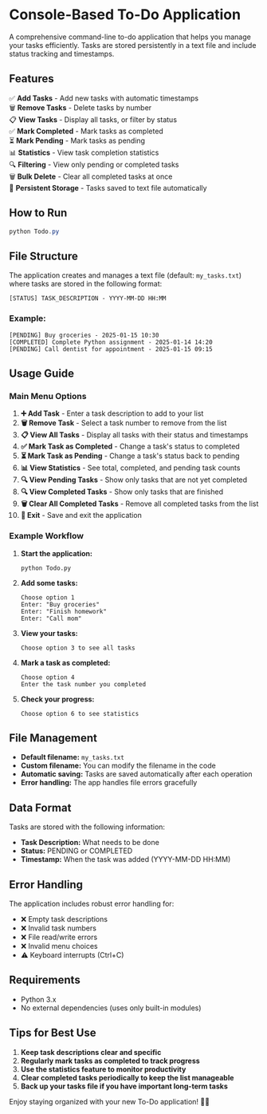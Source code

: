# Console-Based To-Do Application

A comprehensive command-line to-do application that helps you manage your tasks efficiently. Tasks are stored persistently in a text file and include status tracking and timestamps.

## Features

✅ **Add Tasks** - Add new tasks with automatic timestamps  
🗑️ **Remove Tasks** - Delete tasks by number  
📋 **View Tasks** - Display all tasks, or filter by status  
✅ **Mark Completed** - Mark tasks as completed  
⏳ **Mark Pending** - Mark tasks as pending  
📊 **Statistics** - View task completion statistics  
🔍 **Filtering** - View only pending or completed tasks  
🗑️ **Bulk Delete** - Clear all completed tasks at once  
💾 **Persistent Storage** - Tasks saved to text file automatically  

## How to Run

```powershell
python Todo.py
```

## File Structure

The application creates and manages a text file (default: `my_tasks.txt`) where tasks are stored in the following format:

```
[STATUS] TASK_DESCRIPTION - YYYY-MM-DD HH:MM
```

### Example:
```
[PENDING] Buy groceries - 2025-01-15 10:30
[COMPLETED] Complete Python assignment - 2025-01-14 14:20
[PENDING] Call dentist for appointment - 2025-01-15 09:15
```

## Usage Guide

### Main Menu Options

1. **➕ Add Task** - Enter a task description to add to your list
2. **🗑️ Remove Task** - Select a task number to remove from the list
3. **📋 View All Tasks** - Display all tasks with their status and timestamps
4. **✅ Mark Task as Completed** - Change a task's status to completed
5. **⏳ Mark Task as Pending** - Change a task's status back to pending
6. **📊 View Statistics** - See total, completed, and pending task counts
7. **🔍 View Pending Tasks** - Show only tasks that are not yet completed
8. **🔍 View Completed Tasks** - Show only tasks that are finished
9. **🗑️ Clear All Completed Tasks** - Remove all completed tasks from the list
0. **🚪 Exit** - Save and exit the application

### Example Workflow

1. **Start the application:**
   ```
   python Todo.py
   ```

2. **Add some tasks:**
   ```
   Choose option 1
   Enter: "Buy groceries"
   Enter: "Finish homework"
   Enter: "Call mom"
   ```

3. **View your tasks:**
   ```
   Choose option 3 to see all tasks
   ```

4. **Mark a task as completed:**
   ```
   Choose option 4
   Enter the task number you completed
   ```

5. **Check your progress:**
   ```
   Choose option 6 to see statistics
   ```

## File Management

- **Default filename:** `my_tasks.txt`
- **Custom filename:** You can modify the filename in the code
- **Automatic saving:** Tasks are saved automatically after each operation
- **Error handling:** The app handles file errors gracefully

## Data Format

Tasks are stored with the following information:
- **Task Description:** What needs to be done
- **Status:** PENDING or COMPLETED
- **Timestamp:** When the task was added (YYYY-MM-DD HH:MM)

## Error Handling

The application includes robust error handling for:
- ❌ Empty task descriptions
- ❌ Invalid task numbers
- ❌ File read/write errors
- ❌ Invalid menu choices
- ⚠️ Keyboard interrupts (Ctrl+C)

## Requirements

- Python 3.x
- No external dependencies (uses only built-in modules)

## Tips for Best Use

1. **Keep task descriptions clear and specific**
2. **Regularly mark tasks as completed to track progress**
3. **Use the statistics feature to monitor productivity**
4. **Clear completed tasks periodically to keep the list manageable**
5. **Back up your tasks file if you have important long-term tasks**

Enjoy staying organized with your new To-Do application! 📝✨
